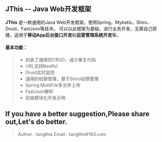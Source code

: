 JThis -- Java Web开发框架
------

**JThis** 是一款通用的Java Web开发框架，使用Spring，Mybatis，Shiro，Druid，FastJson等技术。
可以以此框架为基础，进行业务开发，无需自己搭建。适用于**移动App后台接口开发**和**运营管理系统开发**等。


#### 基本功能：
> * 封装了通用的CRUD，减少重复代码
> * URL支持Restful
> * Druid实时监控
> * 通用的权限管理，基于Shiro权限管理
> * Spring MultiFile多文件上传
> * FastJson解析
> * 前端模块化开发示例



## If you have a better suggestion,Please share out,Let's do better.
> Author : tangthis
> Email : tangthis#163.com

